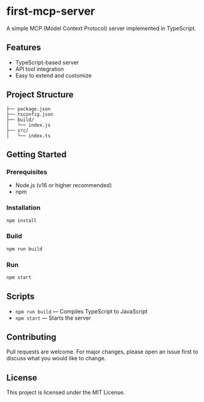 # first-mcp-server

A simple MCP (Model Context Protocol) server implemented in TypeScript.

## Features
- TypeScript-based server
- API tool integration
- Easy to extend and customize

## Project Structure
```
├── package.json
├── tsconfig.json
├── build/
│   └── index.js
├── src/
│   └── index.ts
```

## Getting Started

### Prerequisites
- Node.js (v16 or higher recommended)
- npm

### Installation
```bash
npm install
```

### Build
```bash
npm run build
```

### Run
```bash
npm start
```

## Scripts
- `npm run build` — Compiles TypeScript to JavaScript
- `npm start` — Starts the server

## Contributing
Pull requests are welcome. For major changes, please open an issue first to discuss what you would like to change.

## License
This project is licensed under the MIT License.
